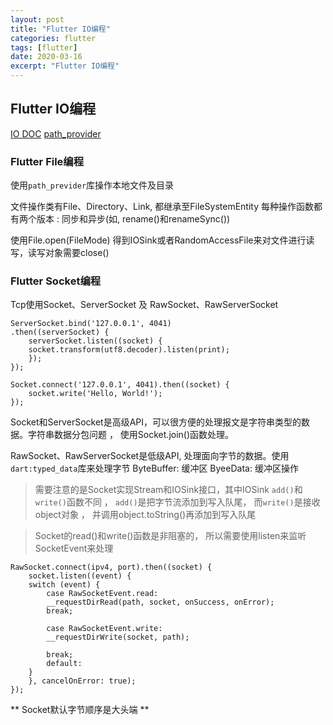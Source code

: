 ```yaml
---
layout: post
title: "Flutter IO编程"
categories: flutter
tags: [flutter]
date: 2020-03-16
excerpt: "Flutter IO编程"
---
```


## Flutter IO编程
[IO DOC](https://api.dart.dev/stable/2.7.1/dart-io/dart-io-library.html)
[path_provider](https://pub.flutter-io.cn/packages/path_provider)

### Flutter File编程
使用`path_previder`库操作本地文件及目录

文件操作类有File、Directory、Link, 都继承至FileSystemEntity 每种操作函数都有两个版本
: 同步和异步(如, rename()和renameSync())

使用File.open(FileMode) 得到IOSink或者RandomAccessFile来对文件进行读写，读写对象需要close()

### Flutter Socket编程
Tcp使用Socket、ServerSocket 及 RawSocket、RawServerSocket

    ServerSocket.bind('127.0.0.1', 4041)
    .then((serverSocket) {
        serverSocket.listen((socket) {
        socket.transform(utf8.decoder).listen(print);
        });
    });

    Socket.connect('127.0.0.1', 4041).then((socket) {
        socket.write('Hello, World!');
    });

Socket和ServerSocket是高级API，可以很方便的处理报文是字符串类型的数据。字符串数据分包问题
， 使用Socket.join()函数处理。

RawSocket、RawServerSocket是低级API, 处理面向字节的数据。使用`dart:typed_data`库来处理字节
ByteBuffer: 缓冲区
ByeeData: 缓冲区操作

> 需要注意的是Socket实现Stream和IOSink接口，其中IOSink `add()`和`write()`函数不同
> ， `add()`是把字节流添加到写入队尾， 而`write()`是接收object对象
> ， 并调用object.toString()再添加到写入队尾

> Socket的read()和write()函数是非阻塞的， 所以需要使用listen来监听SocketEvent来处理

    RawSocket.connect(ipv4, port).then((socket) {
        socket.listen((event) {
        switch (event) {
            case RawSocketEvent.read:
            __requestDirRead(path, socket, onSuccess, onError);
            break;

            case RawSocketEvent.write:
            __requestDirWrite(socket, path);

            break;
            default:
        }
        }, cancelOnError: true);
    });


** Socket默认字节顺序是大头端 **